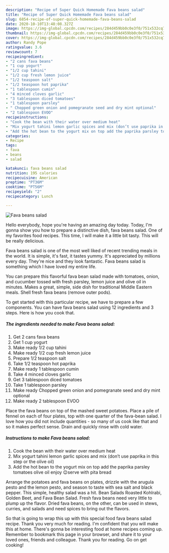 ```yaml
---
description: "Recipe of Super Quick Homemade Fava beans salad"
title: "Recipe of Super Quick Homemade Fava beans salad"
slug: 6854-recipe-of-super-quick-homemade-fava-beans-salad
date: 2020-10-10T13:48:08.327Z
image: https://img-global.cpcdn.com/recipes/284d459bb0c0e3f0/751x532cq70/fava-beans-salad-recipe-main-photo.jpg
thumbnail: https://img-global.cpcdn.com/recipes/284d459bb0c0e3f0/751x532cq70/fava-beans-salad-recipe-main-photo.jpg
cover: https://img-global.cpcdn.com/recipes/284d459bb0c0e3f0/751x532cq70/fava-beans-salad-recipe-main-photo.jpg
author: Randy Pope
ratingvalue: 3.6
reviewcount: 7
recipeingredient:
- "2 cans fava beans"
- "1 cup yogurt"
- "1/2 cup tahini"
- "1/2 cup fresh lemon juice"
- "1/2 teaspoon salt"
- "1/2 teaspoon hot paprika"
- "1 tablespoon cumin"
- "4 minced cloves garlic"
- "3 tablespoon diced tomatoes"
- "1 tablespoon parsley"
- " Chopped green onion and pomegranate seed and dry mint optional"
- "2 tablespoon EVOO"
recipeinstructions:
- "Cook the bean with their water over medium heat"
- "Mix yogurt tahini lemon garlic spices and mix (don’t use paprika in this step or the olive oil)"
- "Add the hot bean to the yogurt mix on top add the paprika parsley tomatoes olive oil enjoy 😉serve with pita bread"
categories:
- Recipe
tags:
- fava
- beans
- salad

katakunci: fava beans salad 
nutrition: 195 calories
recipecuisine: American
preptime: "PT36M"
cooktime: "PT56M"
recipeyield: "2"
recipecategory: Lunch

---
```



![Fava beans salad](https://img-global.cpcdn.com/recipes/284d459bb0c0e3f0/751x532cq70/fava-beans-salad-recipe-main-photo.jpg)

Hello everybody, hope you're having an amazing day today. Today, I'm gonna show you how to prepare a distinctive dish, fava beans salad. One of my favorites food recipes. This time, I will make it a little bit tasty. This will be really delicious.

Fava beans salad is one of the most well liked of recent trending meals in the world. It is simple, it's fast, it tastes yummy. It's appreciated by millions every day. They're nice and they look fantastic. Fava beans salad is something which I have loved my entire life.

You can prepare this flavorful fava bean salad made with tomatoes, onion, and cucumber tossed with fresh parsley, lemon juice and olive oil in minutes. Makes a great, simple, side dish for traditional Middle Eastern meals. Shell fresh fava beans (remove outer pods).


To get started with this particular recipe, we have to prepare a few components. You can have fava beans salad using 12 ingredients and 3 steps. Here is how you cook that.

<!--inarticleads1-->

##### The ingredients needed to make Fava beans salad:

1. Get 2 cans fava beans
1. Get 1 cup yogurt
1. Make ready 1/2 cup tahini
1. Make ready 1/2 cup fresh lemon juice
1. Prepare 1/2 teaspoon salt
1. Take 1/2 teaspoon hot paprika
1. Make ready 1 tablespoon cumin
1. Take 4 minced cloves garlic
1. Get 3 tablespoon diced tomatoes
1. Take 1 tablespoon parsley
1. Make ready  Chopped green onion and pomegranate seed and dry mint optional
1. Make ready 2 tablespoon EVOO


Place the fava beans on top of the mashed sweet potatoes. Place a pile of fennel on each of four plates, top with one quarter of the fava-bean salad. I love how you did not include quantities - so many of us cook like that and so it makes perfect sense. Drain and quickly rinse with cold water. 

<!--inarticleads2-->

##### Instructions to make Fava beans salad:

1. Cook the bean with their water over medium heat
1. Mix yogurt tahini lemon garlic spices and mix (don’t use paprika in this step or the olive oil)
1. Add the hot bean to the yogurt mix on top add the paprika parsley tomatoes olive oil enjoy 😉serve with pita bread


Arrange the potatoes and fava beans on plates, drizzle with the arugula pesto and the lemon pesto, and season to taste with sea salt and black pepper. This simple, healthy salad was a hit. Bean Salads Roasted Kohlrabi, Golden Beet, and Fava Bean Salad. Fresh fava beans need very little to plump up the flavor. Dried fava beans, on the other, can be used in stews, curries, and salads and need spices to bring out the flavors. 

So that is going to wrap this up with this special food fava beans salad recipe. Thank you very much for reading. I'm confident that you will make this at home. There's gonna be interesting food at home recipes coming up. Remember to bookmark this page in your browser, and share it to your loved ones, friends and colleague. Thank you for reading. Go on get cooking!
